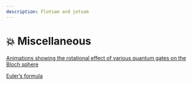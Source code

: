 ```yaml
---
description: Flotsam and jetsam
---
```


# 💥 Miscellaneous

[Animations showing the rotational effect of various quantum gates on the Bloch sphere](https://lewisla.gitbook.io/learning-quantum/quantum-circuits/single-qubit-gates)

[Euler’s formula](https://www.math.columbia.edu/\~woit/eulerformula.pdf)
